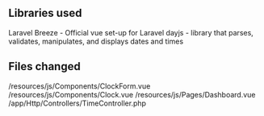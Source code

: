 

## Libraries used

Laravel Breeze - Official vue set-up for Laravel
dayjs - library that parses, validates, manipulates, and displays dates and times

## Files changed

/resources/js/Components/ClockForm.vue
/resources/js/Components/Clock.vue
/resources/js/Pages/Dashboard.vue
/app/Http/Controllers/TimeController.php